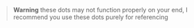> **Warning**
these dots may not function properly on your end, I recommend you use these dots purely for referencing
